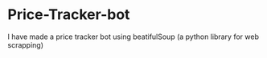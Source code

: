 # Price-Tracker-bot
I have made a price tracker bot using beatifulSoup (a python library for web scrapping)
